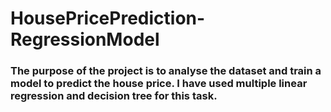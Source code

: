 # HousePricePrediction-RegressionModel
### The purpose of the project is to analyse the dataset and train a model to predict the house price. I have used multiple linear regression and decision tree for this task.
